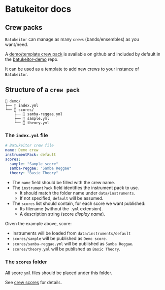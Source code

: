 # Batukeitor docs

## Crew packs
`Batukeitor` can manage as many `crews` (bands/ensembles) as you want/need.

A [demo/template crew pack](https://github.com/clvLabs/batukeitor-crew-demo) is available on github and included by default in the [batukeitor-demo](https://github.com/clvLabs/batukeitor-demo) repo.


It can be used as a template to add new crews to your instance of `Batukeitor`.

## Structure of a `crew pack`
```
 demo/
├──  index.yml
└──  scores/
    ├──  samba-reggae.yml
    ├──  sample.yml
    └──  theory.yml
```

### The `index.yml` file
```yml
# Batukeitor crew file
name: Demo crew
instrumentPack: default
scores:
  sample: "Sample score"
  samba-reggae: "Samba Reggae"
  theory: "Basic Theory"
```

* The `name` field should be filled with the crew name.
* The `instrumentPack` field identifies the instrument pack to use.
  * It should match the folder name under `data/instruments`.
  * If not specified, `default` will be assumed.
* The `scores` list should contain, for each score we want published:
  * Its filename (without the `.yml` extension).
  * A description string (score _display name_).

Given the example above, score:
* Instruments will be loaded from `data/instruments/default`
* `scores/sample` will be published as `Demo score`.
* `scores/samba-reggae.yml` will be published as `Samba Reggae`.
* `scores/theory.yml` will be published as `Basic Theory`.

### The `scores` folder
All score `yml` files should be placed under this folder.

See [crew scores](crew-scores.md) for details.
